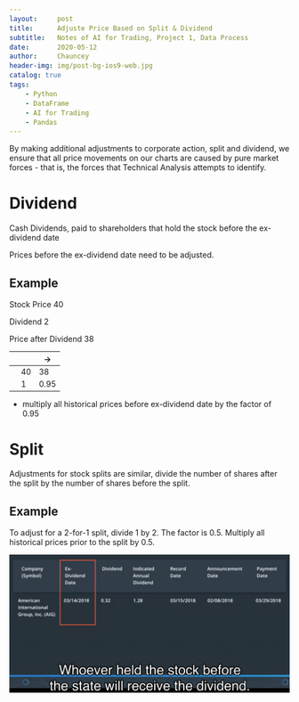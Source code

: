 ```yaml
---
layout:     post
title:      Adjuste Price Based on Split & Dividend
subtitle:   Notes of AI for Trading, Project 1, Data Process
date:       2020-05-12
author:     Chauncey
header-img: img/post-bg-ios9-web.jpg
catalog: true
tags:
    - Python
    - DataFrame
    - AI for Trading
    - Pandas
---
```






By making additional adjustments to corporate action, split and dividend, we ensure that all price movements on our charts are caused by pure market forces - that is, the forces that Technical Analysis attempts to identify.

# Dividend

Cash Dividends, paid to shareholders that hold the stock before the ex-dividend date

Prices before the ex-dividend date need to be adjusted.

## Example

Stock Price 40

Dividend ​2

Price after Dividend 38

|      |      | ->   |
| ---- | ---- | ---- |
|      | 40   | 38   |
|      | 1    | 0.95 |

- multiply all historical prices before ex-dividend date by the factor of 0.95

# Split

Adjustments for stock splits are similar, divide the number of shares after the split by the number of shares before the split. 

## Example

To adjust for a 2-for-1 split, divide 1 by 2. The factor is 0.5. Multiply all historical prices prior to the split by 0.5.

![](https://raw.githubusercontent.com/ChaunceyDong/ChaunceyDong.github.io/master/_posts_img/1111.png)

